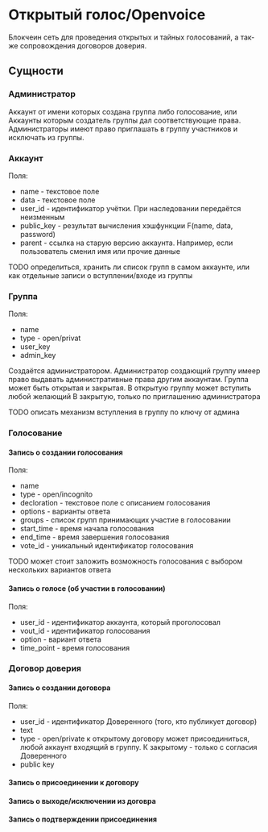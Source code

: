 # Открытый голос/Openvoice

Блокчеин сеть для проведения открытых и тайных голосований, а так-же сопровождения договоров доверия.

## Сущности

### Администратор

Аккаунт от имени которых создана группа либо голосование, или Аккаунты которым создатель группы дал соответствующие права. Администраторы имеют право приглашать в группу участников и исключать из группы.

### Аккаунт

Поля:
 - name - текстовое поле
 - data - текстовое поле
 - user_id - идентификатор учётки. При наследовании передаётся неизменным
 - public_key - результат вычисления хэшфункции F(name, data, password)
 - parent - ссылка на старую версию аккаунта. Например, если пользователь сменил имя или прочие данные
 
 
 TODO определиться, хранить ли список групп в самом аккаунте, или как отдельные записи о вступлении/входе из группы

### Группа

Поля:
 - name
 - type - open/privat
 - user_key
 - admin_key

Создаётся администратором. Администратор создающий группу имеер право выдавать административные права другим аккаунтам. Группа может быть открытая и закрытая.
В открытую группу может вступить любой желающий
В закрытую, только по приглашению администратора

TODO описать механизм вступления в группу по ключу от админа

### Голосование

#### Запись о создании голосования

Поля:
 - name
 - type - open/incognito
 - decloration - текстовое поле с описанием голосования
 - options - варианты ответа
 - groups - список групп принимающих участие в голосовании
 - start_time - время начала голосования
 - end_time - время завершения голосования
 - vote_id - уникальный идентификатор голосования

TODO может стоит заложить возможность голосования с выбором нескольких вариантов ответа

#### Запись о голосе (об участии в голосовании)

Поля:
 - user_id - идентификатор аккаунта, который проголосовал
 - vout_id - идентификатор голосования
 - option - вариант ответа
 - time_point - время голосования

### Договор доверия

#### Запись о создании договора

Поля:
 - user_id - идентификатор Доверенного (того, кто публикует договор)
 - text
 - type - open/private к открытому договору может присоединиться, любой аккаунт входящий в группу. К закрытому - только с согласия Доверенного
 - public key
 
#### Запись о присоединении к договору

#### Запись о выходе/исключении из договра

#### Запись о подтверждении присоединения
